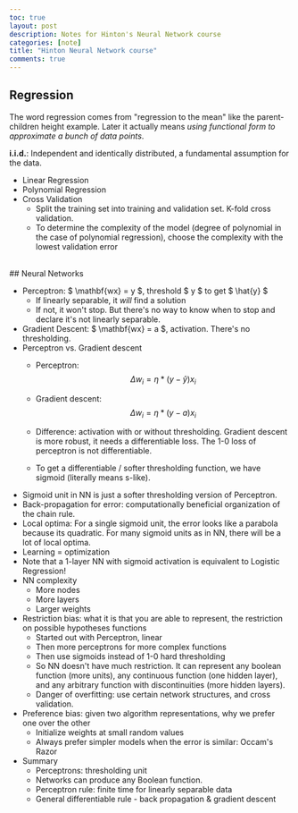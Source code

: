 ```yaml
---
toc: true
layout: post
description: Notes for Hinton's Neural Network course
categories: [note]
title: "Hinton Neural Network course"
comments: true
---
```


## Regression

The word regression comes from "regression to the mean" like the parent-children height example. Later it
actually means *using functional form to approximate a bunch of data points*.

**i.i.d.**: Independent and identically distributed, a fundamental assumption for the data.

- Linear Regression
- Polynomial Regression
- Cross Validation
  - Split the training set into training and validation set. K-fold cross validation.
  - To determine the complexity of the model (degree of polynomial in the case of polynomial regression), choose the complexity with the lowest validation error

<br>
## Neural Networks

- Perceptron: $ \mathbf{wx} = y $, threshold $ y $ to get $ \hat{y} $
  - If linearly separable, it *will* find a solution
  - If not, it won't stop. But there's no way to know when to stop and declare it's not linearly separable.
- Gradient Descent: $ \mathbf{wx} = a $, activation. There's no thresholding.
- Perceptron vs. Gradient descent
  - Perceptron:
$$
  \Delta w_i = \eta * (y - \hat y) x_i
$$

  - Gradient descent:
$$
  \Delta w_i = \eta * (y - a) x_i
$$

  - Difference: activation with or without thresholding. Gradient descent is more robust, it needs a differentiable loss. The 1-0 loss of perceptron is not differentiable.
  - To get a differentiable / softer thresholding function, we have sigmoid (literally means s-like).
- Sigmoid unit in NN is just a softer thresholding version of Perceptron.
- Back-propagation for error: computationally beneficial organization of the chain rule.
- Local optima: For a single sigmoid unit, the error looks like a parabola because its quadratic. For many sigmoid units as in NN, there will be a lot of local optima.
- Learning = optimization
- Note that a 1-layer NN with sigmoid activation is equivalent to Logistic Regression!
- NN complexity
  - More nodes
  - More layers
  - Larger weights
- Restriction bias: what it is that you are able to represent, the restriction on possible hypotheses functions
  - Started out with Perceptron, linear
  - Then more perceptrons for more complex functions
  - Then use sigmoids instead of 1-0 hard thresholding
  - So NN doesn't have much restriction. It can represent any boolean function (more units), any continuous function (one hidden layer), and any arbitrary function with discontinuities (more hidden layers).
  - Danger of overfitting: use certain network structures, and cross validation.
- Preference bias: given two algorithm representations, why we prefer one over the other
  - Initialize weights at small random values
  - Always prefer simpler models when the error is similar: Occam's Razor
- Summary
  - Perceptrons: thresholding unit
  - Networks can produce any Boolean function.
  - Perceptron rule: finite time for linearly separable data
  - General differentiable rule - back propagation & gradient descent
